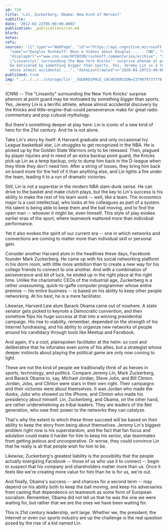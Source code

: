 ```yaml
---
id: 720
title: 'Lin, Zuckerberg, Obama: New Kind of Heroes?'
subtitle: 
date: '2012-02-22T05:00:00.000Z'
publication: _publications/cnn.md
blurb: 
notes: 
refs: 
sources: '[{"_type"=>"WebPage", "id"=>"https://api.cognitive.microsoft.com/api/v7/#WebPages.0",
  "name"=>"Douglas Rushkoff: News & Videos about Douglas ... - CNN", "url"=>"http://www.cnn.com/OPINION/rushkoff.commentaries/archive/index.html",
  "displayUrl"=>"www.cnn.com/OPINION/rushkoff.commentaries/archive", "snippet"=>"The
  \"Linsanity\" surrounding the New York Knicks'' surprise phenom at point guard may
  be motivated by something bigger than sports. Yes, Jeremy Lin is a terrific athlete,
  whose almost accidental ...", "dateLastCrawled"=>"2020-04-29T23:48:00.0000000Z"}]'
published: true
img: "../../../../storage/lin-__SQUARESPACE_CACHEVERSION=1379079737778.jpg"
---
```

(CNN) -- The "Linsanity" surrounding the New York Knicks' surprise phenom at point guard may be motivated by something bigger than sports. Yes, Jeremy Lin is a terrific athlete, whose almost accidental discovery by the Knicks and little-engine-that-could perseverance make for great radio commentary and pop cultural mythology.

But there's something deeper at play here: Lin is iconic of a new kind of hero for the 21st century. And he is not alone.

Take Lin's story by itself: A Harvard graduate and only occasional Ivy League basketball star, Lin struggles to get recognized in the NBA. He is picked up by the Golden State Warriors only to be released. Then, plagued by player injuries and in need of an extra backup point guard, the Knicks pick up Lin as a temp backup, only to dump him back in the D-league when they think they don't need him. After a string of losses, they bring him back on board more for the hell of it than anything else, and Lin lights a fire under the team, leading it to a run of dramatic victories.

Still, Lin is not a superstar in the modern NBA slam-dunk sense. He can drive to the basket and make clutch plays, but the key to Lin's success is his ability to make the rest of his team work -- well, like a team. The economics major is a cool intellectual, who looks at his colleagues as part of a system. His talent is being able to keep them and the ball moving, and to find the open man -- whoever it might be, even himself. This style of play evokes earlier eras of the sport, where teamwork mattered more than individual performance.

Yet it also evokes the spirit of our current era -- one in which networks and connections are coming to matter more than individual skill or personal gain.

Consider another Harvard alum in the headlines these days, Facebook founder Mark Zuckerberg. He came up with his social networking platform in his dorm room, with little more ambition than to create a new way for his college friends to connect to one another. And with a combination of perseverance and bit of luck, he ended up in the right place at the right time. Unlike the charismatic CEOs of the industrial age, Zuckerberg is a rather unassuming, quick-to-gaffe computer programmer whose entire premise -- his entire business -- is based on his ability to keep other people networking. At his best, he is a mere facilitator.

Likewise, Harvard Law alum Barack Obama came out of nowhere. A state senator gets picked to keynote a Democratic convention, and then somehow flips his huge success at that into a winning presidential campaign. His rise to viability, remember, depended on the strength of his Internet fundraising, and his ability to organize new networks of people around his candidacy through tools like Meetup and Facebook.

And again, it's a cool, plainspoken facilitator at the helm: so cool and deliberative that he infuriates even some of his allies, but a strategist whose deeper instincts about playing the political game are only now coming to light.

These are not the kind of people we traditionally think of as heroes in sports, technology, and politics. Compare Jeremy Lin, Mark Zuckerberg, and Barack Obama to, say, Michael Jordan, Steve Jobs, and Bill Clinton. Jordan, Jobs, and Clinton were stars in their own right. Their campaigns and their victories were about themselves. It was Jordan who made the dunks, Jobs who showed us the iPhone, and Clinton who made his presidency about himself. Lin, Zuckerberg, and Obama, on the other hand, are rather underwhelming as tribal leaders. They are leaders of the Net generation, who owe their power to the networks they can catalyze.

That's why the extent to which these three succeed will be based on their ability to keep the story from being about themselves. Jeremy Lin's biggest problem right now is his superstardom, and the fact that fan focus and adulation could make it harder for him to keep his senior, star teammates from getting jealous and uncooperative. Or worse, they could convince Lin that he really is all that people wish for him to be.

Likewise, Zuckerberg's greatest liability is the possibility that the people actually energizing Facebook -- those of us who use it to connect -- begin to suspect that his company and shareholders matter more than us. Once it feels like we're creating more value for him than he is for us, we're out.

And finally, Obama's success -- and chances for a second term -- may depend on his ability both to keep the ball moving, and keep his adversaries from casting that dependence on teamwork as some form of European socialism. Remember, Obama did not tell us that he was the one we were waiting for, but rather that we are the ones we have been waiting for.

This is 21st century leadership, writ large. Whether we, the president, the Internet or even our sports industry are up the challenge is the real question posed by the rise of a kid named Lin.
